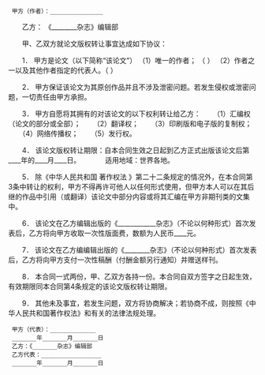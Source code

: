 
     甲方（作者）：_______________
 　　乙方： 《________杂志》编辑部
 
 　　甲、乙双方就论文版权转让事宜达成如下协议：
 
 　　1． 甲方是论文（以下简称“该论文”） （1）唯一的作者； （ ） （2）作者之一以及其他作者指定的代表人。（ ）
 
 　　2． 甲方保证该论文为其原创作品并且不涉及泄密问题。若发生侵权或泄密问题，一切责任由甲方承担。
 
 　　3． 甲方自愿将其拥有的对该论文的以下权利转让给乙方：
 　　（1）汇编权（论文的部分或全部）；
 　　（2）翻译权；
 　　（3）印刷版和电子版的复制权；
 　　（4）网络传播权；
 　　（5）发行权。
 
 　　4． 该论文版权转让期限：自本合同生效之日起到乙方正式出版该论文后第____年的____月____日。
 　　　 适用地域：世界各地。
 
 　　5． 除《中华人民共和国
著作权法
》第二十二条规定的情况外，在本合同第3条中转让的权利，甲方不得再许可他人以任何形式使用，但甲方本人可以在其后继的作品中引用（或翻译）该论文中部分内容或将其汇编在甲方非期刊类的文集中。
 
 　　6． 该论文在乙方编辑出版的《____________杂志》（不论以何种形式）首次发表后，乙方将向甲方收取一次性版面费，数额为人民币____元。
 
 　　7． 该论文在乙方编编辑出版的《________杂志》（不论以何种形式）首次发表后，乙方将向甲方支付一次性稿酬（付酬金额另行通知）并赠送样刊。
 
 　　8． 本合同一式两份，甲、乙双方各持一份。本合同自双方签字之日起生效，有效期限同本合同第4条规定的该论文版权转让期限。
 
 　　9． 其他未及事宜，若发生问题，双方将协商解决；若协商不成，则按照《中华人民共和国著作权法》和有关的法律法规处理。
 
  
     甲方（代表）：_____________
     _______年_______月_______日
     乙方：《_______杂志》编辑部
     乙方代表：_________________
     _______年_______月_______日 
 

 
 
 
 
 
  


  
 

  


  


  
 
 
 
 

